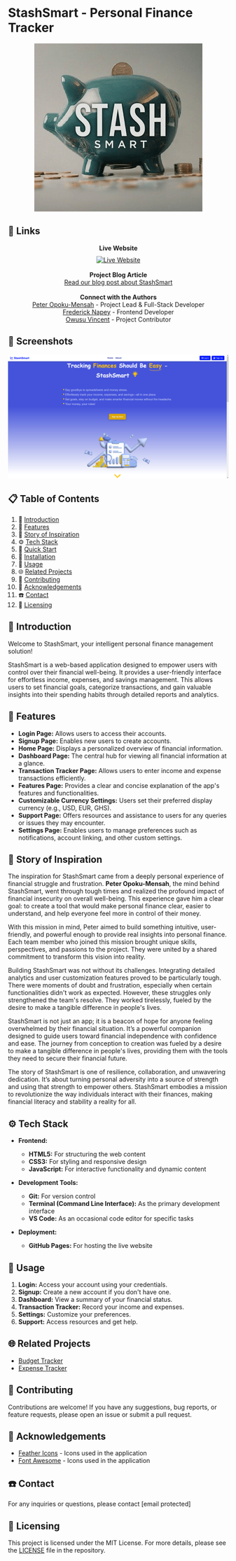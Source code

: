 # StashSmart - Personal Finance Tracker

<div align="center">
  <img src="./assets/stashsmart.png" alt="Project Banner">
</div>

## 🔗 Links

<div align="center">
  <strong>Live Website</strong><br>
  <a href="https://deezyfg.github.io/StashSmart/">
    <img src="https://i.postimg.cc/0Qz8hDKf/live-icon.png" alt="Live Website" style="margin-top: 10px;">
  </a>
</div>

<br>

<div align="center">
  <strong>Project Blog Article</strong><br>
  <a href="https://www.linkedin.com/pulse/stashsmart-transforming-personal-finance-management-opoku-mensah-uwhye">Read our blog post about StashSmart</a>
</div>

<br>

<div align="center">
  <strong>Connect with the Authors</strong><br>
  <a href="https://www.linkedin.com/in/opokumensahpeter/">Peter Opoku-Mensah</a> - Project Lead & Full-Stack Developer<br>
  <a href="https://www.linkedin.com/in/frederick-napey-85426a287/">Frederick Napey</a> - Frontend Developer<br>
  <a href="https://www.linkedin.com/in/owusuvincent/">Owusu Vincent</a> - Project Contributor
</div>

## 📸 Screenshots

![Personal-Finance-Tracker](./assets/sc-finished-product.png)

<!-- ![Personal-Finance-Tracker](./assets/sc1-finished-product.png) -->

## 📋 Table of Contents

1. 🤖 [Introduction](#introduction)
2. 🔋 [Features](#features)
3. 🦜️ [Story of Inspiration](#story-of-inspiration)
4. ⚙️ [Tech Stack](#tech-stack)
5. 🤸 [Quick Start](#quick-start)
6. 🚀 [Installation](#installation)
7. 🤳️ [Usage](#usage)
8. 🌐️ [Related Projects](#related-projects)
9. 🤔️ [Contributing](#contributing)
10. 🫡 [Acknowledgements](#acknowledgements)
11. ☎️ [Contact](#contact)
12. 📃️ [Licensing](#licensing)

## 🤖 Introduction

Welcome to StashSmart, your intelligent personal finance management solution!

StashSmart is a web-based application designed to empower users with control over their financial well-being. It provides a user-friendly interface for effortless income, expenses, and savings management. This allows users to set financial goals, categorize transactions, and gain valuable insights into their spending habits through detailed reports and analytics.

## 🔋 Features

- **Login Page:** Allows users to access their accounts.
- **Signup Page:** Enables new users to create accounts.
- **Home Page:** Displays a personalized overview of financial information.
- **Dashboard Page:** The central hub for viewing all financial information at a glance.
- **Transaction Tracker Page:** Allows users to enter income and expense transactions efficiently.
- **Features Page:** Provides a clear and concise explanation of the app's features and functionalities.
- **Customizable Currency Settings:** Users set their preferred display currency (e.g., USD, EUR, GHS).
- **Support Page:** Offers resources and assistance to users for any queries or issues they may encounter.
- **Settings Page:** Enables users to manage preferences such as notifications, account linking, and other custom settings.

## 🦜️ Story of Inspiration

The inspiration for StashSmart came from a deeply personal experience of financial struggle and frustration. **Peter Opoku-Mensah**, the mind behind StashSmart, went through tough times and realized the profound impact of financial insecurity on overall well-being. This experience gave him a clear goal: to create a tool that would make personal finance clear, easier to understand, and help everyone feel more in control of their money.

With this mission in mind, Peter aimed to build something intuitive, user-friendly, and powerful enough to provide real insights into personal finance. Each team member who joined this mission brought unique skills, perspectives, and passions to the project. They were united by a shared commitment to transform this vision into reality.

Building StashSmart was not without its challenges. Integrating detailed analytics and user customization features proved to be particularly tough. There were moments of doubt and frustration, especially when certain functionalities didn't work as expected. However, these struggles only strengthened the team's resolve. They worked tirelessly, fueled by the desire to make a tangible difference in people's lives.

StashSmart is not just an app; it is a beacon of hope for anyone feeling overwhelmed by their financial situation. It’s a powerful companion designed to guide users toward financial independence with confidence and ease. The journey from conception to creation was fueled by a desire to make a tangible difference in people's lives, providing them with the tools they need to secure their financial future.

The story of StashSmart is one of resilience, collaboration, and unwavering dedication. It’s about turning personal adversity into a source of strength and using that strength to empower others. StashSmart embodies a mission to revolutionize the way individuals interact with their finances, making financial literacy and stability a reality for all.

## ⚙️ Tech Stack

- **Frontend:**

  - **HTML5:** For structuring the web content
  - **CSS3:** For styling and responsive design
  - **JavaScript:** For interactive functionality and dynamic content

- **Development Tools:**

  - **Git:** For version control
  - **Terminal (Command Line Interface):** As the primary development interface
  - **VS Code:** As an occasional code editor for specific tasks

- **Deployment:**
  - **GitHub Pages:** For hosting the live website

<!-- ## 🤸 Quick Start

To help you get started with StashSmart, follow these steps to set up the project locally on your machine.

### Prerequisites:

Ensure you have the following tools installed on your machine:

- **Git:** For version control and cloning the repository
- **Visual Studio Code:** For viewing and editing code

## 🚀 Installation

To install and run StashSmart locally, follow these steps:

1. Clone the repository:
   ```bash
   git clone https://github.com/yourusername/StashSmart.git
   ```
2. Navigate to the project directory:
   ```bash
   cd StashSmart/frontend
   ```
3. Open `index.html` in your preferred web browser.

That's it! You should now have StashSmart running locally on your machine.
 -->

## 🤳️ Usage

1. **Login:** Access your account using your credentials.
2. **Signup:** Create a new account if you don't have one.
3. **Dashboard:** View a summary of your financial status.
4. **Transaction Tracker:** Record your income and expenses.
5. **Settings:** Customize your preferences.
6. **Support:** Access resources and get help.

## 🌐️ Related Projects

- [Budget Tracker](https://github.com/sammitjain/budget-tracker)
- [Expense Tracker](https://github.com/sameersyd/Expenso-iOS)

## 🤔️ Contributing

Contributions are welcome! If you have any suggestions, bug reports, or feature requests, please open an issue or submit a pull request.

## 🫡 Acknowledgements

- [Feather Icons](https://feathericons.com/) - Icons used in the application
- [Font Awesome](https://fontawesome.com/) - Icons used in the application

## ☎️ Contact

For any inquiries or questions, please contact [email protected]

## 📃️ Licensing

This project is licensed under the MIT License. For more details, please see the [LICENSE](LICENSE) file in the repository.

